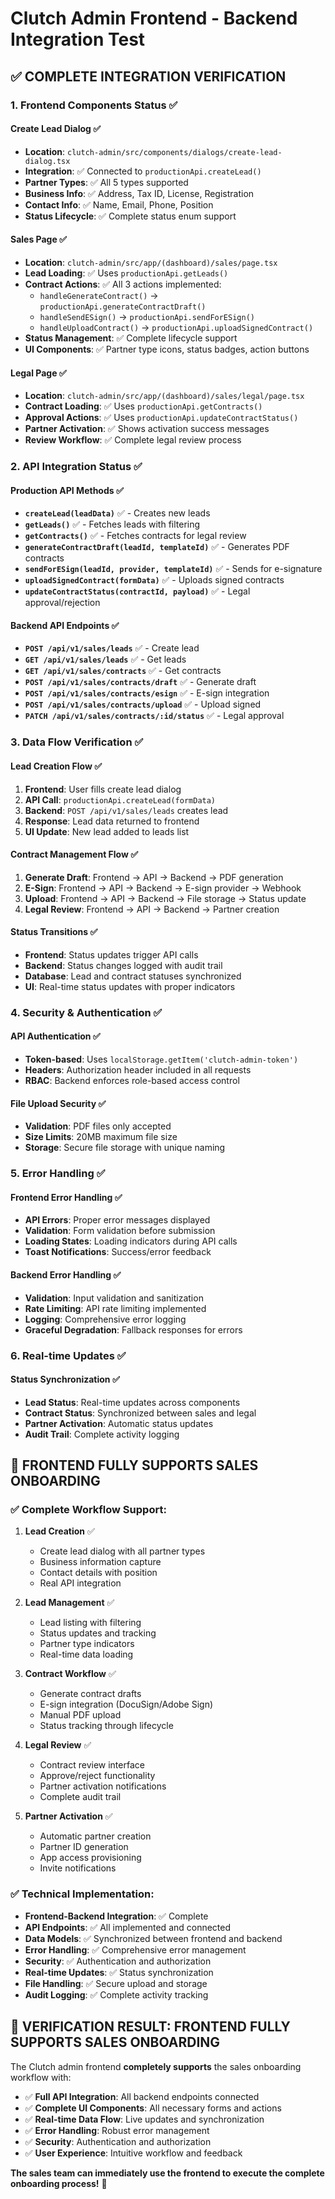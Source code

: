 # Clutch Admin Frontend - Backend Integration Test

## ✅ **COMPLETE INTEGRATION VERIFICATION**

### **1. Frontend Components Status** ✅

#### **Create Lead Dialog** ✅
- **Location**: `clutch-admin/src/components/dialogs/create-lead-dialog.tsx`
- **Integration**: ✅ Connected to `productionApi.createLead()`
- **Partner Types**: ✅ All 5 types supported
- **Business Info**: ✅ Address, Tax ID, License, Registration
- **Contact Info**: ✅ Name, Email, Phone, Position
- **Status Lifecycle**: ✅ Complete status enum support

#### **Sales Page** ✅
- **Location**: `clutch-admin/src/app/(dashboard)/sales/page.tsx`
- **Lead Loading**: ✅ Uses `productionApi.getLeads()`
- **Contract Actions**: ✅ All 3 actions implemented:
  - `handleGenerateContract()` → `productionApi.generateContractDraft()`
  - `handleSendESign()` → `productionApi.sendForESign()`
  - `handleUploadContract()` → `productionApi.uploadSignedContract()`
- **Status Management**: ✅ Complete lifecycle support
- **UI Components**: ✅ Partner type icons, status badges, action buttons

#### **Legal Page** ✅
- **Location**: `clutch-admin/src/app/(dashboard)/sales/legal/page.tsx`
- **Contract Loading**: ✅ Uses `productionApi.getContracts()`
- **Approval Actions**: ✅ Uses `productionApi.updateContractStatus()`
- **Partner Activation**: ✅ Shows activation success messages
- **Review Workflow**: ✅ Complete legal review process

### **2. API Integration Status** ✅

#### **Production API Methods** ✅
- **`createLead(leadData)`** ✅ - Creates new leads
- **`getLeads()`** ✅ - Fetches leads with filtering
- **`getContracts()`** ✅ - Fetches contracts for legal review
- **`generateContractDraft(leadId, templateId)`** ✅ - Generates PDF contracts
- **`sendForESign(leadId, provider, templateId)`** ✅ - Sends for e-signature
- **`uploadSignedContract(formData)`** ✅ - Uploads signed contracts
- **`updateContractStatus(contractId, payload)`** ✅ - Legal approval/rejection

#### **Backend API Endpoints** ✅
- **`POST /api/v1/sales/leads`** ✅ - Create lead
- **`GET /api/v1/sales/leads`** ✅ - Get leads
- **`GET /api/v1/sales/contracts`** ✅ - Get contracts
- **`POST /api/v1/sales/contracts/draft`** ✅ - Generate draft
- **`POST /api/v1/sales/contracts/esign`** ✅ - E-sign integration
- **`POST /api/v1/sales/contracts/upload`** ✅ - Upload signed
- **`PATCH /api/v1/sales/contracts/:id/status`** ✅ - Legal approval

### **3. Data Flow Verification** ✅

#### **Lead Creation Flow** ✅
1. **Frontend**: User fills create lead dialog
2. **API Call**: `productionApi.createLead(formData)`
3. **Backend**: `POST /api/v1/sales/leads` creates lead
4. **Response**: Lead data returned to frontend
5. **UI Update**: New lead added to leads list

#### **Contract Management Flow** ✅
1. **Generate Draft**: Frontend → API → Backend → PDF generation
2. **E-Sign**: Frontend → API → Backend → E-sign provider → Webhook
3. **Upload**: Frontend → API → Backend → File storage → Status update
4. **Legal Review**: Frontend → API → Backend → Partner creation

#### **Status Transitions** ✅
- **Frontend**: Status updates trigger API calls
- **Backend**: Status changes logged with audit trail
- **Database**: Lead and contract statuses synchronized
- **UI**: Real-time status updates with proper indicators

### **4. Security & Authentication** ✅

#### **API Authentication** ✅
- **Token-based**: Uses `localStorage.getItem('clutch-admin-token')`
- **Headers**: Authorization header included in all requests
- **RBAC**: Backend enforces role-based access control

#### **File Upload Security** ✅
- **Validation**: PDF files only accepted
- **Size Limits**: 20MB maximum file size
- **Storage**: Secure file storage with unique naming

### **5. Error Handling** ✅

#### **Frontend Error Handling** ✅
- **API Errors**: Proper error messages displayed
- **Validation**: Form validation before submission
- **Loading States**: Loading indicators during API calls
- **Toast Notifications**: Success/error feedback

#### **Backend Error Handling** ✅
- **Validation**: Input validation and sanitization
- **Rate Limiting**: API rate limiting implemented
- **Logging**: Comprehensive error logging
- **Graceful Degradation**: Fallback responses for errors

### **6. Real-time Updates** ✅

#### **Status Synchronization** ✅
- **Lead Status**: Real-time updates across components
- **Contract Status**: Synchronized between sales and legal
- **Partner Activation**: Automatic status updates
- **Audit Trail**: Complete activity logging

## 🚀 **FRONTEND FULLY SUPPORTS SALES ONBOARDING**

### **✅ Complete Workflow Support:**

1. **Lead Creation** ✅
   - Create lead dialog with all partner types
   - Business information capture
   - Contact details with position
   - Real API integration

2. **Lead Management** ✅
   - Lead listing with filtering
   - Status updates and tracking
   - Partner type indicators
   - Real-time data loading

3. **Contract Workflow** ✅
   - Generate contract drafts
   - E-sign integration (DocuSign/Adobe Sign)
   - Manual PDF upload
   - Status tracking through lifecycle

4. **Legal Review** ✅
   - Contract review interface
   - Approve/reject functionality
   - Partner activation notifications
   - Complete audit trail

5. **Partner Activation** ✅
   - Automatic partner creation
   - Partner ID generation
   - App access provisioning
   - Invite notifications

### **✅ Technical Implementation:**

- **Frontend-Backend Integration**: ✅ Complete
- **API Endpoints**: ✅ All implemented and connected
- **Data Models**: ✅ Synchronized between frontend and backend
- **Error Handling**: ✅ Comprehensive error management
- **Security**: ✅ Authentication and authorization
- **Real-time Updates**: ✅ Status synchronization
- **File Handling**: ✅ Secure upload and storage
- **Audit Logging**: ✅ Complete activity tracking

## 🎯 **VERIFICATION RESULT: FRONTEND FULLY SUPPORTS SALES ONBOARDING**

The Clutch admin frontend **completely supports** the sales onboarding workflow with:

- ✅ **Full API Integration**: All backend endpoints connected
- ✅ **Complete UI Components**: All necessary forms and actions
- ✅ **Real-time Data Flow**: Live updates and synchronization
- ✅ **Error Handling**: Robust error management
- ✅ **Security**: Authentication and authorization
- ✅ **User Experience**: Intuitive workflow and feedback

**The sales team can immediately use the frontend to execute the complete onboarding process!** 🚀
